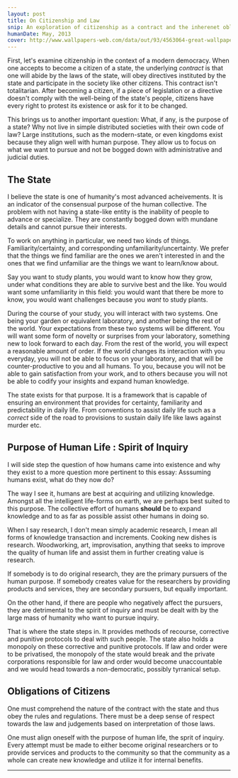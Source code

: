 ```yaml
---
layout: post
title: On Citizenship and Law
snip: An exploration of citizenship as a contract and the inherenet obligation on the part of citizenry to abide by the rules, laws and duties prescribed by the state
humanDate: May, 2013
cover: http://www.wallpapers-web.com/data/out/93/4563064-great-wallpapers.jpg
---
```


First, let's examine citizenship in the context of a modern democracy.  When
one accepts to become a citizen of a state, the underlying *contract* is that
one will abide by the laws of the state, will obey directives instituted by the
state and participate in the society like other citizens.  This contract isn't
totalitarian.  After becoming a citizen, if a piece of legislation or a
directive doesn't comply with the well-being of the state's people, citizens
have every right to protest its existence or ask for it to be changed.

This brings us to another important question: What, if any, is the purpose of a
state?  Why not live in simple distributed societies with their own code of
law?  Large institutions, such as the modern-state, or even kingdoms exist
because they align well with human purpose.  They allow us to focus on what we
want to pursue and not be bogged down with administrative and judicial duties.

## The State

I believe the state is one of humanity's most advanced acheivements.  It is an
indicator of the consensual purpose of the human collective.  The problem with
not having a state-like entity is the inability of people to advance or
specialize.  They are constantly bogged down with mundane details and cannot
pursue their interests.

To work on anything in particular, we need two kinds of things.
Familiarity/certainty, and corresponding unfamiliarity/uncertainty.  We prefer
that the things we find familiar are the ones we aren't interested in and the
ones that we find unfamiliar are the things we want to learn/know about.

Say you want to study plants, you would want to know how they grow, under what
conditions they are able to survive best and the like.  You would want some
unfamiliarity in this field: you would want that there be more to know, you
would want challenges because you *want* to study plants.

During the course of your study, you will interact with two systems.  One being
your garden or equivalent laboratory, and another being the rest of the world.
Your expectations from these two systems will be different.  You will want some
form of novelty or surprises from your laboratory, something new to look
forward to each day.  From the rest of the world, you will expect a reasonable
amount of order.  If the world changes its interaction with you everyday, you
will not be able to focus on your laboratory, and that will be
counter-productive to you and all humans.  To you, because you will not be able
to gain satisfaction from your work, and to others because you will not be able
to codify your insights and expand human knowledge.

The state exists for that purpose.  It is a framework that is capable of
ensuring an environment that provides for certainty, familiarity and
predictability in daily life.  From conventions to assist daily life such as a
*correct* side of the road to provisions to sustain daily life like laws
against murder etc.


## Purpose of Human Life : Spirit of Inquiry

I will side step the question of how humans came into existence and why they
exist to a more question more pertinent to this essay: Asssuming humans exist,
what do they now do?

The way I see it, humans are best at acquiring and utilizing knowledge. Amongst
all the intelligent life-forms on earth, we are perhaps best suited to this
purpose.  The collective effort of humans __should__ be to expand knowledge and
to as far as possible assist other humans in doing so.  

<div class="aside">When I say research, I don't mean simply
academic research, I mean all forms of knowledge transaction and increments.
Cooking new dishes is research.  Woodworking, art, improvisation, anything that
seeks to improve the quality of human life and assist them in further creating
value is research.</div>

If somebody is to do original research, they are the primary pursuers of the
human purpose.  If somebody creates value for the researchers by providing
products and services, they are secondary pursuers, but equally important.

On the other hand, if there are people who negatively affect the pursuers, they
are detrimental to the spirit of inquiry and must be dealt with by the large
mass of humanity who want to pursue inquiry.

That is where the state steps in. It provides methods of recourse, corrective
and punitive protocols to deal with such people. The state also holds a
monopoly on these corrective and punitive protocols. If law and order were to
be privatised, the monopoly of the state would break and the private
corporations responsible for law and order would become unaccountable and we
would head towards a non-democratic, possibly tyrranical setup.

## Obligations of Citizens

One must comprehend the nature of the contract with the state and thus obey the
rules and regulations. There must be a deep sense of respect towards the law
and judgements based on interpretation of those laws.

One must align oneself with the purpose of human life, the sprit of inquiry.
Every attempt must be made to either become original researchers or to provide
services and products to the community so that the community as a whole can
create new knowledge and utilize it for internal benefits.

<hr>


[maslow]:http://www.simplypsychology.org/maslow.html 
